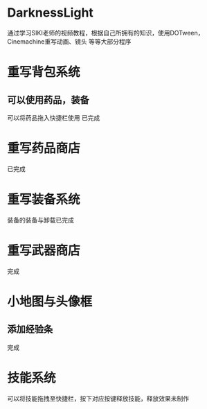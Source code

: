 # DarknessLight
通过学习SIKI老师的视频教程，根据自己所拥有的知识，使用DOTween，Cinemachine重写动画、镜头 等等大部分程序

# 重写背包系统
## 可以使用药品，装备 
   可以将药品拖入快捷栏使用
已完成
# 重写药品商店
   已完成
# 重写装备系统
   装备的装备与卸载已完成
# 重写武器商店
   完成
# 小地图与头像框
## 添加经验条
   完成
# 技能系统
   可以将技能拖拽至快捷栏，按下对应按键释放技能，释放效果未制作
